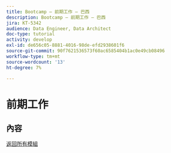 ```yaml
---
title: Bootcamp — 前期工作 — 巴西
description: Bootcamp — 前期工作 — 巴西
jira: KT-5342
audience: Data Engineer, Data Architect
doc-type: tutorial
activity: develop
exl-id: de656c05-8881-4016-98de-efd2938601f6
source-git-commit: 90f7621536573f60ac6585404b1ac0e49cb08496
workflow-type: tm+mt
source-wordcount: '13'
ht-degree: 7%

---
```


# 前期工作

## 內容


[返回所有模組](./overview.md)
